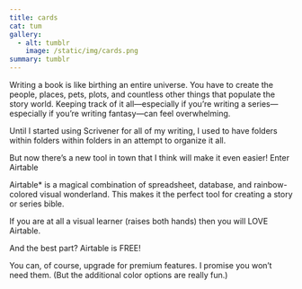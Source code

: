 ```yaml
---
title: cards
cat: tum
gallery:
  - alt: tumblr
    image: /static/img/cards.png
summary: tumblr
---
```


Writing a book is like birthing an entire universe. You have to create the people, places, pets, plots, and countless other things that populate the story world. Keeping track of it all—especially if you’re writing a series—especially if you’re writing fantasy—can feel overwhelming.

Until I started using Scrivener for all of my writing, I used to have folders within folders within folders in an attempt to organize it all.

But now there’s a new tool in town that I think will make it even easier!
Enter Airtable

Airtable\* is a magical combination of spreadsheet, database, and rainbow-colored visual wonderland. This makes it the perfect tool for creating a story or series bible.

If you are at all a visual learner (raises both hands) then you will LOVE Airtable.

And the best part? Airtable is FREE!

You can, of course, upgrade for premium features. I promise you won’t need them. (But the additional color options are really fun.)
